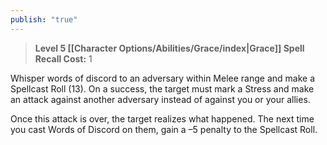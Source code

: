 ```yaml
---
publish: "true"
---
```

> **Level 5 [[Character Options/Abilities/Grace/index|Grace]] Spell**
> **Recall Cost:** 1

Whisper words of discord to an adversary within Melee range and make a Spellcast Roll (13). On a success, the target must mark a Stress and make an attack against another adversary instead of against you or your allies.

Once this attack is over, the target realizes what happened. The next time you cast Words of Discord on them, gain a –5 penalty to the Spellcast Roll.
